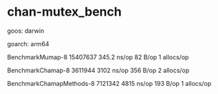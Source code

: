 # chan-mutex_bench

goos: darwin

goarch: arm64

BenchmarkMumap-8                15407637               345.2 ns/op            82 B/op          1 allocs/op

BenchmarkChamap-8                3611944              3102 ns/op             356 B/op          2 allocs/op

BenchmarkChamapMethods-8         7121342              4815 ns/op             193 B/op          1 allocs/op

